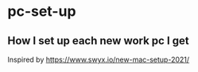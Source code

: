 # pc-set-up
## How I set up each new work pc I get
Inspired by https://www.swyx.io/new-mac-setup-2021/ 

